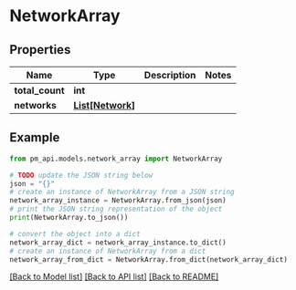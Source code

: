# NetworkArray


## Properties

Name | Type | Description | Notes
------------ | ------------- | ------------- | -------------
**total_count** | **int** |  | 
**networks** | [**List[Network]**](Network.md) |  | 

## Example

```python
from pm_api.models.network_array import NetworkArray

# TODO update the JSON string below
json = "{}"
# create an instance of NetworkArray from a JSON string
network_array_instance = NetworkArray.from_json(json)
# print the JSON string representation of the object
print(NetworkArray.to_json())

# convert the object into a dict
network_array_dict = network_array_instance.to_dict()
# create an instance of NetworkArray from a dict
network_array_from_dict = NetworkArray.from_dict(network_array_dict)
```
[[Back to Model list]](../README.md#documentation-for-models) [[Back to API list]](../README.md#documentation-for-api-endpoints) [[Back to README]](../README.md)


